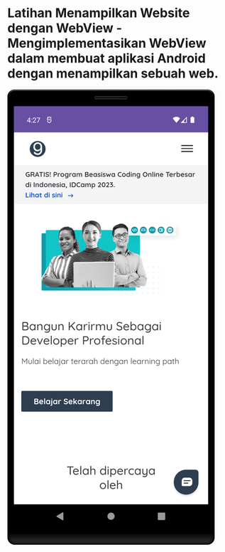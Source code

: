 # Latihan Menampilkan Website dengan WebView -  Mengimplementasikan WebView dalam membuat aplikasi Android dengan menampilkan sebuah web.
![alt text](https://github.com/syafiqfajrianemha/web-view/blob/main/Screenshot_20230913_162800.png?raw=true)
